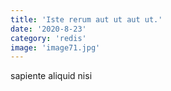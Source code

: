 ```yaml
---
title: 'Iste rerum aut ut aut ut.'
date: '2020-8-23'
category: 'redis'
image: 'image71.jpg'
---
```


sapiente aliquid nisi
